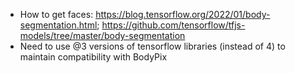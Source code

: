 * How to get faces: https://blog.tensorflow.org/2022/01/body-segmentation.html; https://github.com/tensorflow/tfjs-models/tree/master/body-segmentation
* Need to use @3 versions of tensorflow libraries (instead of 4) to maintain compatibility with BodyPix